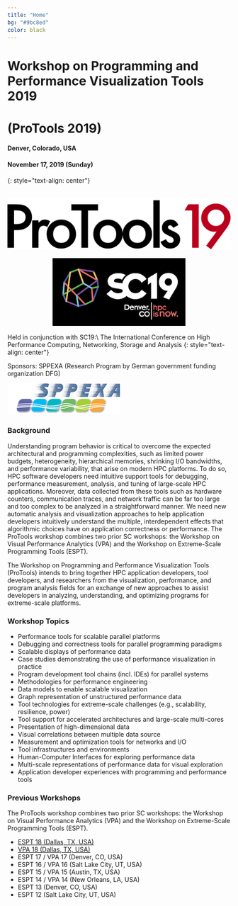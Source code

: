 ```yaml
---
title: "Home"
bg: "#9bc8ed"
color: black
---
```


# Workshop on Programming and Performance Visualization Tools 2019
# (ProTools 2019)
#### Denver, Colorado, USA
#### November 17, 2019 (Sunday)
{: style="text-align: center"}

<div style="text-align:center;">
  <br><img src="img/protools19.png" />
  <br><br>
  <a href="http://sc19.supercomputing.org"><img src="img/SC19FullColor.png"/></a>
</div>

Held in conjunction with SC19:\\
The International Conference on High Performance Computing, Networking, Storage and Analysis
{: style="text-align: center"}

Sponsors: SPPEXA (Research Program by German government funding organization DFG)

<img src="img/sppexa.png"/>

### Background

Understanding program behavior is critical to overcome the expected architectural and programming complexities, such as limited power budgets, heterogeneity, hierarchical memories, shrinking I/O bandwidths, and performance variability, that arise on modern HPC platforms. To do so, HPC software developers need intuitive support tools for debugging, performance measurement, analysis, and tuning of large-scale HPC applications. Moreover, data collected from these tools such as hardware counters, communication traces, and network traffic can be far too large and too complex to be analyzed in a straightforward manner. We need new automatic analysis and visualization approaches to help application developers intuitively understand the multiple, interdependent effects that algorithmic choices have on application correctness or performance.
The ProTools workshop combines two prior SC workshops: the Workshop on Visual Performance Analytics (VPA) and the Workshop on Extreme-Scale Programming Tools (ESPT).

The Workshop on Programming and Performance Visualization Tools (ProTools) intends to bring together HPC application developers, tool developers, and researchers from the visualization, performance, and program analysis fields for an exchange of new approaches to assist developers in analyzing, understanding, and optimizing programs for extreme-scale platforms.

### Workshop Topics

- Performance tools for scalable parallel platforms
- Debugging and correctness tools for parallel programming paradigms
- Scalable displays of performance data
- Case studies demonstrating the use of performance visualization in practice
- Program development tool chains (incl. IDEs) for parallel systems
- Methodologies for performance engineering
- Data models to enable scalable visualization
- Graph representation of unstructured performance data
- Tool technologies for extreme-scale challenges (e.g., scalability, resilience, power)
- Tool support for accelerated architectures and large-scale multi-cores
- Presentation of high-dimensional data
- Visual correlations between multiple data source
- Measurement and optimization tools for networks and I/O
- Tool infrastructures and environments
- Human-Computer Interfaces for exploring performance data
- Multi-scale representations of performance data for visual exploration
- Application developer experiences with programming and performance tools

### Previous Workshops

The ProTools workshop combines two prior SC workshops: the Workshop on Visual Performance Analytics (VPA) and the Workshop on Extreme-Scale Programming Tools (ESPT).

* [ESPT 18 (Dallas, TX, USA)](https://www.vi-hps.org/symposia/espt/espt-sc18.html)
* [VPA 18 (Dallas, TX, USA)](http://vpa18.github.io)
* ESPT 17 / VPA 17 (Denver, CO, USA)
* ESPT 16 / VPA 16 (Salt Lake City, UT, USA)
* ESPT 15 / VPA 15 (Austin, TX, USA)
* ESPT 14 / VPA 14 (New Orleans, LA, USA)
* ESPT 13 (Denver, CO, USA)
* ESPT 12 (Salt Lake City, UT, USA)

